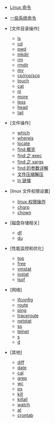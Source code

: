 - [Linux 命令](command/)
- [一些系统命令](command/00.md)

- [文件目录操作]
  - [ls](command/01.md)
  - [cd](command/02.md)
  - [pwd](command/03.md)
  - [mkdir](command/04.md)
  - [rm](command/05.md)
  - [rmdir](command/06.md)
  - [mv](command/07.md)
  - [cp/rcp/scp](command/08.md)
  - [touch](command/09.md)
  - [cat](command/10.md)
  - [nl](command/11.md)
  - [more](command/12.md)
  - [less](command/13.md)
  - [head](command/14.md)
  - [tail](command/15.md)
- [文件操作]
  - [which](command/16.md)
  - [whereis](command/17.md)
  - [locate](command/18.md)
  - [find 概览](command/19.md)
  - [find 之 exec](command/20.md)
  - [find 之 xargs](command/21.md)
  - [find 的参数详解](command/22.md)
  - [文件压缩解压](command/23.md)
  - [ln 链接](command/24.md)
- [linux 文件权限设置]
  - [linux 权限操作](command/27.md)
  - [chgrp](command/29.md)
  - [chown](command/30.md)
- [磁盘存储相关]
  - [df](command/33.md)
  - [du](command/34.md)
- [性能监控和优化]
  - [top](command/44.md)
  - [free](command/45.md)
  - [vmstat](command/46.md)
  - [iostat](command/47.md)
  - [lsof](command/51.md)
- [网络]
  - [ifconfig](command/52.md)
  - [route](command/53.md)
  - [ping](command/54.md)
  - [traceroute](command/55.md)
  - [netstat](command/56.md)
  - [ss](command/57.md)
  - [telnet](command/58.md)
  - [s](command/59.md)
  - [d](command/60.md)
- [其他]
  - [diff](command/36.md)
  - [date](command/37.md)
  - [cal](command/38.md)
  - [grep](command/39.md)
  - [wc](command/40.md)
  - [ps](command/41.md)
  - [kill](command/42.md)
  - [killall](command/43.md)
  - [watch](command/48.md)
  - [at](command/49.md)
  - [crontab](command/50.md)
